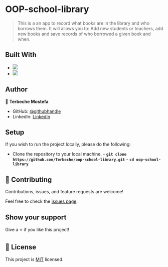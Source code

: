 # OOP-school-library

> This is a an app to record what books are in the library and who borrows them. It will allows you to: Add new students or teachers, add new books and save records of who borrowed a given book and when.

## Built With

- ![](https://img.shields.io/badge/Github-blueviolet)
- ![](https://img.shields.io/badge/Ruby-red)

## Author

👤 **Terbeche Mostefa**

- GitHub: [@githubhandle](https://github.com/Terbeche)
- LinkedIn: [LinkedIn](https://www.linkedin.com/in/mustapha-terbeche/)

## Setup

If you wish to run the project locally, please do the following:

- Clone the repository to your local machine. - **`git clone https://github.com/Terbeche/oop-school-library.git`** - **`cd oop-school-library`**

## 🤝 Contributing

Contributions, issues, and feature requests are welcome!

Feel free to check the [issues page](https://github.com/Terbeche/oop-school-library/issues).

## Show your support

Give a ⭐️ if you like this project!

## 📝 License

This project is [MIT](./MIT.md) licensed.
